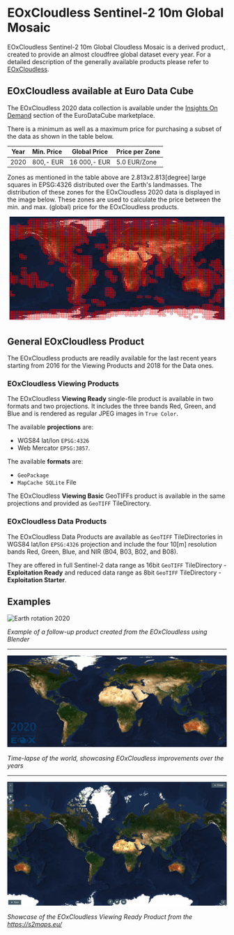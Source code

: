 # EOxCloudless Sentinel-2 10m Global Mosaic

EOxCloudless Sentinel-2 10m Global Cloudless Mosaic is a derived product,
created to provide an almost cloudfree global dataset every year. For a detailed
description of the generally available products please refer to
[EOxCloudless](https://cloudless.eox.at/).

## EOxCloudless available at Euro Data Cube

The EOxCloudless 2020 data collection is available under the
[Insights On Demand](https://eurodatacube.com/marketplace/data-products/on-demand)
section of the EuroDataCube marketplace.

There is a minimum as well as a maximum price for purchasing a subset of the data
as shown in the table below.

| Year | Min. Price | Global Price | Price per Zone |
| -----|:-----------|--------------|----------------|
| 2020 | 800,- EUR | 16 000,- EUR | 5.0 EUR/Zone |

Zones as mentioned in the table above are 2.813x2.813[degree] large squares in 
EPSG:4326 distributed over the Earth's landmasses. The distribution of these zones
for the EOxCloudless 2020 data is displayed in the image below. These zones are
used to calculate the price between the min. and max. (global) price for the 
EOxCloudless products.

![EOxCloudless 2020 - Zones for Pricing](eoxcloudless-2020_zones.jpg)<br/>

## General EOxCloudless Product

The EOxCloudless products are readily available for the last recent years starting
from 2016 for the Viewing Products and 2018 for the Data ones.

### EOxCloudless Viewing Products

The EOxCloudless **Viewing Ready** single-file product is available in two formats and
two projections. It includes the three bands Red, Green, and Blue and is rendered as
regular JPEG images in `True Color`.

The available **projections** are:
* WGS84 lat/lon `EPSG:4326`
* Web Mercator `EPSG:3857`.

The available **formats** are:
* `GeoPackage`
* `MapCache SQLite` File

The EOxCloudless **Viewing Basic** GeoTIFFs product is available in the same
projections and provided as `GeoTIFF` TileDirectory.

### EOxCloudless Data Products

The EOxCloudless Data Products are available as `GeoTIFF` TileDirectories in
WGS84 lat/lon `EPSG:4326` projection and include the four 10[m] resolution bands Red, Green,
Blue, and NIR (B04, B03, B02, and B08).

They are offered in full Sentinel-2 data range as 16bit `GeoTIFF` TileDirectory - **Exploitation Ready** and
reduced data range as 8bit `GeoTIFF` TileDirectory - **Exploitation Starter**.

## Examples

![Earth rotation 2020](S2cloudless-2020_animation_smaller.gif)<br/>

*Example of a follow-up product created from the EOxCloudless using Blender*

----------------------------------

![Mosaic changes from 2016 to 2020](S2cloudless-over-the-years-animation-smaller.gif)<br/>

*Time-lapse of the world, showcasing EOxCloudless improvements over the years*

----------------------------------

![EOxCloudless Viewing Ready 2020](S2cloudless-2020_website_smaller.jpg)<br/>

*Showcase of the EOxCloudless Viewing Ready Product from the https://s2maps.eu/*
